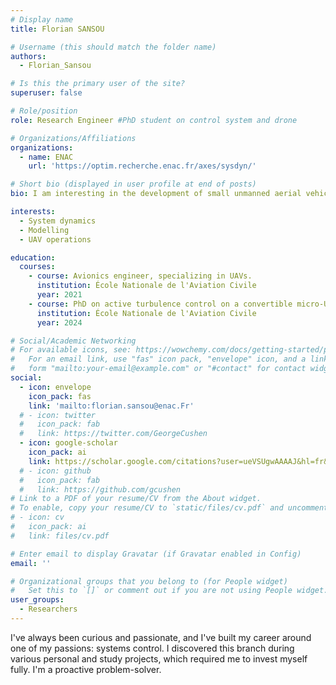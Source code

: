 ```yaml
---
# Display name
title: Florian SANSOU

# Username (this should match the folder name)
authors:
  - Florian_Sansou

# Is this the primary user of the site?
superuser: false

# Role/position
role: Research Engineer #PhD student on control system and drone

# Organizations/Affiliations
organizations:
  - name: ENAC
    url: 'https://optim.recherche.enac.fr/axes/sysdyn/'

# Short bio (displayed in user profile at end of posts)
bio: I am interesting in the development of small unmanned aerial vehicles.

interests:
  - System dynamics
  - Modelling
  - UAV operations

education:
  courses:
    - course: Avionics engineer, specializing in UAVs.
      institution: École Nationale de l'Aviation Civile
      year: 2021
    - course: PhD on active turbulence control on a convertible micro-UAV
      institution: École Nationale de l'Aviation Civile
      year: 2024

# Social/Academic Networking
# For available icons, see: https://wowchemy.com/docs/getting-started/page-builder/#icons
#   For an email link, use "fas" icon pack, "envelope" icon, and a link in the
#   form "mailto:your-email@example.com" or "#contact" for contact widget.
social:
  - icon: envelope
    icon_pack: fas
    link: 'mailto:florian.sansou@enac.Fr'
  # - icon: twitter
  #   icon_pack: fab
  #   link: https://twitter.com/GeorgeCushen
  - icon: google-scholar
    icon_pack: ai
    link: https://scholar.google.com/citations?user=ueVSUgwAAAAJ&hl=fr&oi=ao
  # - icon: github
  #   icon_pack: fab
  #   link: https://github.com/gcushen
# Link to a PDF of your resume/CV from the About widget.
# To enable, copy your resume/CV to `static/files/cv.pdf` and uncomment the lines below.
# - icon: cv
#   icon_pack: ai
#   link: files/cv.pdf

# Enter email to display Gravatar (if Gravatar enabled in Config)
email: ''

# Organizational groups that you belong to (for People widget)
#   Set this to `[]` or comment out if you are not using People widget.
user_groups:
  - Researchers
---
```

I've always been curious and passionate, and I've built my career around one of my passions: systems control. I discovered this branch during various personal and study projects, which required me to invest myself fully. I'm a proactive problem-solver.